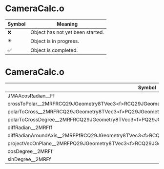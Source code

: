 # CameraCalc.o
| Symbol | Meaning 
| ------------- | ------------- 
| :x: | Object has not yet been started. 
| :eight_pointed_black_star: | Object is in progress. 
| :white_check_mark: | Object is completed. 


# CameraCalc.o
| Symbol | Decompiled? |
| ------------- | ------------- |
| JMAAcosRadian__Ff | :x: |
| crossToPolar__2MRFRCQ29JGeometry8TVec3&lt;f&gt;RCQ29JGeometry8TVec3&lt;f&gt;PfPfPf | :x: |
| polarToCross__2MRFRCQ29JGeometry8TVec3&lt;f&gt;PQ29JGeometry8TVec3&lt;f&gt;fff | :x: |
| polarToCrossDegree__2MRFRCQ29JGeometry8TVec3&lt;f&gt;PQ29JGeometry8TVec3&lt;f&gt;fff | :x: |
| diffRadian__2MRFff | :x: |
| diffRadianAroundAxis__2MRFPfRCQ29JGeometry8TVec3&lt;f&gt;RCQ29JGeometry8TVec3&lt;f&gt;RCQ29JGeometry8TVec3&lt;f&gt; | :x: |
| projectVecOnPlane__2MRFPQ29JGeometry8TVec3&lt;f&gt;RCQ29JGeometry8TVec3&lt;f&gt;RCQ29JGeometry8TVec3&lt;f&gt; | :x: |
| cosDegree__2MRFf | :x: |
| sinDegree__2MRFf | :x: |
